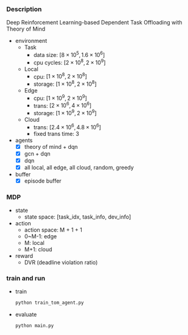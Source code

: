 ### Description
Deep Reinforcement Learning-based Dependent Task Offloading with Theory of Mind
* environment
    * Task
        - data size: $[8\times10^5, 1.6\times10^6]$
        - cpu cycles: $[2\times10^8, 2\times10^9]$
    * Local
        - cpu: $[1\times10^8, 2\times10^8]$
        - storage: $[1\times10^8, 2\times10^8]$
    * Edge
        - cpu: $[1\times10^9, 2\times10^9]$
        - trans: $[2\times10^6, 4\times10^6]$
        - storage: $[1\times10^9, 2\times10^9]$
    * Cloud
        - trans: $[2.4\times10^6, 4.8\times10^6]$
        - fixed trans time: $3$
* agents
    - [x] theory of mind + dqn
    - [x] gcn + dqn
    - [x] dqn
    - [x] all local, all edge, all cloud, random, greedy
* buffer
    - [x] episode buffer

### MDP
* state
    - state space: [task_idx, task_info, dev_info]
* action
    - action space: M + 1 + 1
    - 0~M-1: edge
    - M: local
    - M+1: cloud
* reward
    - DVR (deadline violation ratio)

### train and run
* train
    ```python
    python train_tom_agent.py
    ```
* evaluate
    ```python
    python main.py
    ```